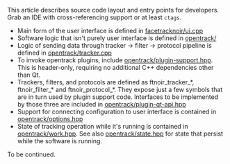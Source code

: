 This article describes source code layout and entry points for developers. Grab an IDE with cross-referencing support or at least <code>ctags</code>.

- Main form of the user interface is defined in [facetracknoir/ui.cpp](https://github.com/opentrack/opentrack/blob/unstable/facetracknoir/ui.cpp)
- Software logic that isn't purely user interface is defined in [opentrack/](https://github.com/opentrack/opentrack/tree/unstable/opentrack)
- Logic of sending data through tracker -> filter -> protocol pipeline is defined in [opentrack/tracker.cpp](https://github.com/opentrack/opentrack/blob/unstable/opentrack/tracker.cpp)
- To invoke opentrack plugins, include [opentrack/plugin-support.hpp](https://github.com/opentrack/opentrack/blob/unstable/opentrack/plugin-support.hpp). This is header-only, requiring no additional C++ dependencies other than Qt.
- Trackers, filters, and protocols are defined as ftnoir_tracker_\*, ftnoir_filter_\* and ftnoir_protocol_\*. They expose just a few symbols that are in turn used by plugin support code. Interfaces to be implemented by those three are included in [opentrack/plugin-qt-api.hpp](https://github.com/opentrack/opentrack/blob/unstable/opentrack/plugin-qt-api.hpp)
- Support for connecting configuration to user interface is contained in [opentrack/options.hpp](https://github.com/opentrack/opentrack/blob/unstable/opentrack/options.hpp)
- State of tracking operation while it's running is contained in [opentrack/work.hpp](https://github.com/opentrack/opentrack/blob/unstable/opentrack/work.hpp). See also [opentrack/state.hpp](https://github.com/opentrack/opentrack/blob/unstable/opentrack/state.hpp) for state that persist while the software is running.

To be continued.